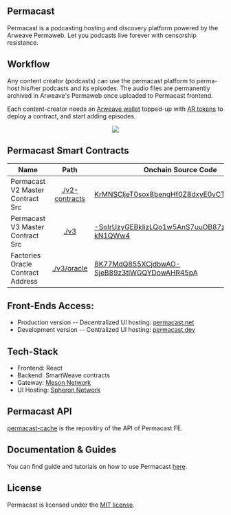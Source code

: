 ## Permacast

Permacast is a podcasting hosting and discovery platform powered by the Arweave Permaweb. Let you podcasts live forever with censorship resistance.

## Workflow

Any content creator (podcasts) can use the permacast platform to perma-host his/her podcasts and its episodes. The audio files are permanently archived in Arweave's Permaweb once uploaded to Permacast frontend. 

Each content-creator needs an <a href="https://faucet.arweave.net/">Arweave wallet</a> topped-up with <a href="https://www.coingecko.com/en/coins/arweave">AR tokens</a> to deploy a contract, and start adding episodes.

<center> <img src="./diagrams/permacast.png"> </center>

## Permacast Smart Contracts
| Name  | Path | Onchain Source Code |
| ------------- |:-------------:| ------------- |
| Permacast V2 Master Contract Src |    [./v2-contracts](./v2-contracts)  |   [KrMNSCljeT0sox8bengHf0Z8dxyE0vCTLEAOtkdrfjM](https://viewblock.io/arweave/tx/KrMNSCljeT0sox8bengHf0Z8dxyE0vCTLEAOtkdrfjM) |
| Permacast V3 Master Contract Src     | [./v3](./v3)   | [-SoIrUzyGEBklizLQo1w5AnS7uuOB87zUrg-kN1QWw4](https://viewblock.io/arweave/tx/-SoIrUzyGEBklizLQo1w5AnS7uuOB87zUrg-kN1QWw4) |
| Factories Oracle Contract Address   |   [./v3/oracle](./v3/oracle)   | [8K77MdQ855XCjdbwAO-SjeB89z3tlWGQYDowAHR45pA](https://viewblock.io/arweave/address/8K77MdQ855XCjdbwAO-SjeB89z3tlWGQYDowAHR45pA) |

## Front-Ends Access:
- Production version -- Decentralized UI hosting: [permacast.net](https://permacast.net)
- Development version -- Centralized UI hosting: [permacast.dev](https://permacast.dev)

## Tech-Stack 
- Frontend: React
- Backend: SmartWeave contracts
- Gateway: [Meson Network](https://meson.network/)
- UI Hosting: [Spheron Network](https://spheron.network/)

## Permacast API
[permacast-cache](https://github.com/Parallel-news/permacast-cache) is the repositiry of the API of Permacast FE.

## Documentation & Guides
You can find guide and tutorials on how to use Permacast [here](https://github.com/Parallel-news/permacast-docs).

## License

Permacast is licensed under the [MIT license](./LICENSE).

